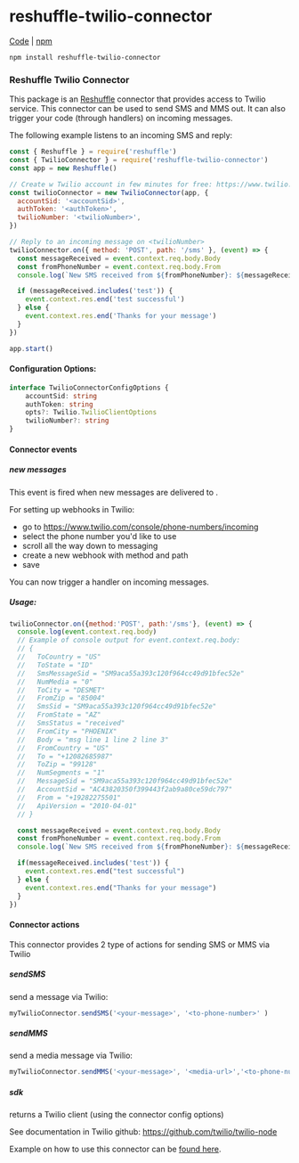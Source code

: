 # reshuffle-twilio-connector

[Code](https://github.com/reshufflehq/reshuffle-twilio-connector) |  [npm](https://www.npmjs.com/package/reshuffle-twilio-connector)

`npm install reshuffle-twilio-connector`

### Reshuffle Twilio Connector

This package is an [Reshuffle](dev.reshuffle.com) connector that provides access to Twilio service. This connector can be used to send SMS and MMS out.
It can also trigger your code (through handlers) on incoming messages.

The following example listens to an incoming SMS and reply:
```js
const { Reshuffle } = require('reshuffle')
const { TwilioConnector } = require('reshuffle-twilio-connector')
const app = new Reshuffle()

// Create w Twilio account in few minutes for free: https://www.twilio.com/
const twilioConnector = new TwilioConnector(app, {
  accountSid: '<accountSid>',
  authToken: '<authToken>',
  twilioNumber: '<twilioNumber>',
})

// Reply to an incoming message on <twilioNumber>
twilioConnector.on({ method: 'POST', path: '/sms' }, (event) => {
  const messageReceived = event.context.req.body.Body
  const fromPhoneNumber = event.context.req.body.From
  console.log(`New SMS received from ${fromPhoneNumber}: ${messageReceived}`)

  if (messageReceived.includes('test')) {
    event.context.res.end('test successful')
  } else {
    event.context.res.end('Thanks for your message')
  }
})

app.start()
```

#### Configuration Options:
```typescript
interface TwilioConnectorConfigOptions {
    accountSid: string
    authToken: string
    opts?: Twilio.TwilioClientOptions
    twilioNumber?: string
}
```

#### Connector events

##### new messages
This event is fired when new messages are delivered to <twilioNumber>.

For setting up webhooks in Twilio:
- go to https://www.twilio.com/console/phone-numbers/incoming
- select the phone number you'd like to use
- scroll all the way down to messaging
- create a new webhook with method and path
- save

You can now trigger a handler on incoming messages.

##### Usage:
```js
twilioConnector.on({method:'POST', path:'/sms'}, (event) => {
  console.log(event.context.req.body)
  // Example of console output for event.context.req.body:
  // {
  //   ToCountry = "US"
  //   ToState = "ID"
  //   SmsMessageSid = "SM9aca55a393c120f964cc49d91bfec52e"
  //   NumMedia = "0"
  //   ToCity = "DESMET"
  //   FromZip = "85004"
  //   SmsSid = "SM9aca55a393c120f964cc49d91bfec52e"
  //   FromState = "AZ"
  //   SmsStatus = "received"
  //   FromCity = "PHOENIX"
  //   Body = "msg line 1 line 2 line 3"
  //   FromCountry = "US"
  //   To = "+12082685987"
  //   ToZip = "99128"
  //   NumSegments = "1"
  //   MessageSid = "SM9aca55a393c120f964cc49d91bfec52e"
  //   AccountSid = "AC43820350f399443f2ab9a80ce59dc797"
  //   From = "+19282275501"
  //   ApiVersion = "2010-04-01"
  // }

  const messageReceived = event.context.req.body.Body
  const fromPhoneNumber = event.context.req.body.From
  console.log(`New SMS received from ${fromPhoneNumber}: ${messageReceived}`)

  if(messageReceived.includes('test')) {
    event.context.res.end("test successful")
  } else {
    event.context.res.end("Thanks for your message")
  }
})
```

#### Connector actions
This connector provides 2 type of actions for sending SMS or MMS via Twilio

##### sendSMS
send a message via Twilio:
```js
myTwilioConnector.sendSMS('<your-message>', '<to-phone-number>' )
```

##### sendMMS
send a media message via Twilio:
```js
myTwilioConnector.sendMMS('<your-message>', '<media-url>','<to-phone-number>' )
```

##### sdk
returns a Twilio client (using the connector config options)

See documentation in Twilio github: https://github.com/twilio/twilio-node

Example on how to use this connector can be [found here](https://github.com/reshufflehq/reshuffle/blob/master/examples/message/TwilioSendMessageExample.js).
